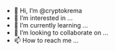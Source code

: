- 👋 Hi, I’m @cryptokrema
- 👀 I’m interested in ...
- 🌱 I’m currently learning ...
- 💞️ I’m looking to collaborate on ...
- 📫 How to reach me ...

<!---
cryptokrema/cryptokrema is a ✨ special ✨ repository because its `README.md` (this file) appears on your GitHub profile.
You can click the Preview link to take a look at your changes.
--->
